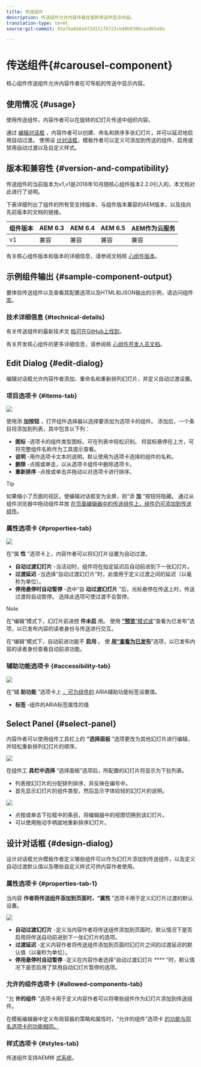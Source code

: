 ```yaml
---
title: 传送组件
description: 传送组件允许内容作者在旋转传送中显示内容。
translation-type: tm+mt
source-git-commit: 93a7ba6b8a972d111fb723cb40b0380cea9b5a9a

---
```



# 传送组件{#carousel-component}

核心组件传送组件允许内容作者在可导航的传送中显示内容。

## 使用情况 {#usage}

使用传送组件，内容作者可以在旋转的幻灯片传送中组织内容。

通过 [编辑对话框](#edit-dialog) ，内容作者可以创建、命名和排序多张幻灯片，并可以延迟地启用自动过渡。 使用设 [计对话框](#design-dialog)，模板作者可以定义可添加到传送的组件、启用或禁用自动过渡以及自定义样式。

## 版本和兼容性 {#version-and-compatibility}

传送组件的当前版本为v1,v1是2018年10月随核心组件版本2.2.0引入的，本文档对此进行了说明。

下表详细列出了组件的所有受支持版本、与组件版本兼容的AEM版本，以及指向先前版本的文档的链接。

| 组件版本 | AEM 6.3 | AEM 6.4 | AEM 6.5 | AEM作为云服务 |
|--- |--- |--- |--- |---|
| v1 | 兼容 | 兼容 | 兼容 | 兼容 |

有关核心组件版本和版本的详细信息，请参阅文档核 [心组件版本](/help/versions.md)。

## 示例组件输出 {#sample-component-output}

要体验传送组件以及查看其配置选项以及HTML和JSON输出的示例，请访问组件 [库](https://adobe.com/go/aem_cmp_library_carousel)。

### 技术详细信息 {#technical-details}

有关传送组件的最新技术文 [档可在GitHub上找到](https://adobe.com/go/aem_cmp_tech_carousel_v1)。

有关开发核心组件的更多详细信息，请参阅核 [心组件开发人员文档](/help/developing/overview.md)。

## Edit Dialog {#edit-dialog}

编辑对话框允许内容作者添加、重命名和重新排列幻灯片，并定义自动过渡设置。

### 项目选项卡 {#items-tab}

![](/help/assets/screen-shot-2019-08-29-12.01.39.png)

使用添 **加按钮** ，打开组件选择器以选择要添加为选项卡的组件。 添加后，一个条目将添加到列表，其中包含以下列：

* **图标** -选项卡的组件类型图标，可在列表中轻松识别。 将鼠标悬停在上方，可将完整组件名称作为工具提示查看。
* **说明** -用作选项卡文本的说明，默认使用为选项卡选择的组件的名称。
* **删除** -点按或单击，以从选项卡组件中删除选项卡。
* **重新排序** -点按或单击并拖动以对选项卡进行排序。

>[!TIP]
>
>如果缩小了页面的视区，使编辑对话框变为全屏，则“添 **加** ”按钮将隐藏。 通过从组件浏览器中拖动组件并放 [在页面编辑器中的传送组件上，组件仍可添加到传送组件](https://docs.adobe.com/content/help/en/experience-manager-cloud-service/sites/authoring/fundamentals/editing-content.html#inserting-a-component-from-the-components-browser)。

### 属性选项卡 {#properties-tab}

![](/help/assets/screen-shot-2019-08-29-12.01.57.png)

在“属 **性** ”选项卡上，内容作者可以将幻灯片设置为自动过渡。

* **自动过渡幻灯片** -当活动时，组件将在指定延迟后自动前进到下一张幻灯片。
* **过渡延迟** -当选择“自动过渡幻灯片”时，此值用于定义过渡之间的延迟（以毫秒为单位）。
* **停用悬停时自动暂停** -选中“自 **动过渡幻灯片** ”后，光标悬停在传送上时，传送过渡将自动暂停。 选择此选项可使过渡不会暂停。

>[!NOTE]
>
>在“编辑”模式下，幻灯片前进控 **件未启** 用。 使用 [**“预览&#x200B;**”模式或](https://docs.adobe.com/content/help/en/experience-manager-cloud-service/sites/authoring/fundamentals/editing-content.html#preview-mode)“查看为已发布”选项&#x200B;**[](https://docs.adobe.com/content/help/en/experience-manager-cloud-service/sites/authoring/fundamentals/editing-content.html#view-as-published)**，以已发布内容的读者身份与传送进行交互。
>
>在“编辑”模式下，自动前进功能不 **启用** 。 使 **[用“查看为已发布](https://docs.adobe.com/content/help/en/experience-manager-cloud-service/sites/authoring/fundamentals/editing-content.html#view-as-published)**”选项，以已发布内容的读者身份查看自动前进功能。

### 辅助功能选项卡 {#accessibility-tab}

![](/help/assets/screen-shot-2019-08-29-12.02.22.png)

在“辅 **助功能** ”选项卡上 [，可为组件的](https://www.w3.org/WAI/standards-guidelines/aria/) ARIA辅助功能标签设置值。

* **标签** -组件的ARIA标签属性的值

## Select Panel {#select-panel}

内容作者可以使用组件工具栏上的 **“选择面板** ”选项更改为其他幻灯片进行编辑，并轻松重新排列幻灯片的顺序。

![](/help/assets/screenshot_2018-10-11at165417.png)

在组件工 **具栏中选择** “选择面板”选项后，所配置的幻灯片将显示为下拉列表。

* 列表按幻灯片的分配排列排序，并反映在编号中。
* 首先显示幻灯片的组件类型，然后显示字体较轻的幻灯片的说明。

![](/help/assets/opera_snapshot_2018-11-28141537localhost.png)

* 点按或单击下拉框中的条目，将编辑器中的视图切换到该幻灯片。
* 可以使用拖动手柄就地重新排序幻灯片。

## 设计对话框 {#design-dialog}

设计对话框允许模板作者定义哪些组件可以作为幻灯片添加到传送组件，以及定义自动过渡默认值以及哪些自定义样式可供内容作者使用。

### 属性选项卡 {#properties-tab-1}

当内容 **作者将传送组件添加到页面时，“属性** ”选项卡用于定义幻灯片过渡的默认设置。

![](/help/assets/screenshot_2018-11-28at141824.png)

* **自动过渡幻灯片** -定义当内容作者将传送组件添加到页面时，默认情况下是否启用将传送自动前进到下一张幻灯片的选项。
* **过渡延迟** -定义内容作者将传送组件添加到页面时幻灯片之间的过渡延迟的默认值（以毫秒为单位）。
* **停用悬停时自动暂停** -定义在内容作者选择“自动过渡幻灯片 **** ”时，默认情况下是否启用了禁用自动幻灯片暂停的选项。

### 允许的组件选项卡 {#allowed-components-tab}

“允 **许的组件** ”选项卡用于定义内容作者可以将哪些组件作为幻灯片添加到传送组件。

在模板编辑器中定义布局容器的策略和属性时，“允许的组件”选项卡 [的功能与同名选项卡的功能相同。](https://docs.adobe.com/content/help/en/experience-manager-cloud-service/sites/authoring/features/templates.html)

### 样式选项卡 {#styles-tab}

传送组件支持AEM样 [式系统](/help/get-started/authoring.md#component-styling)。
